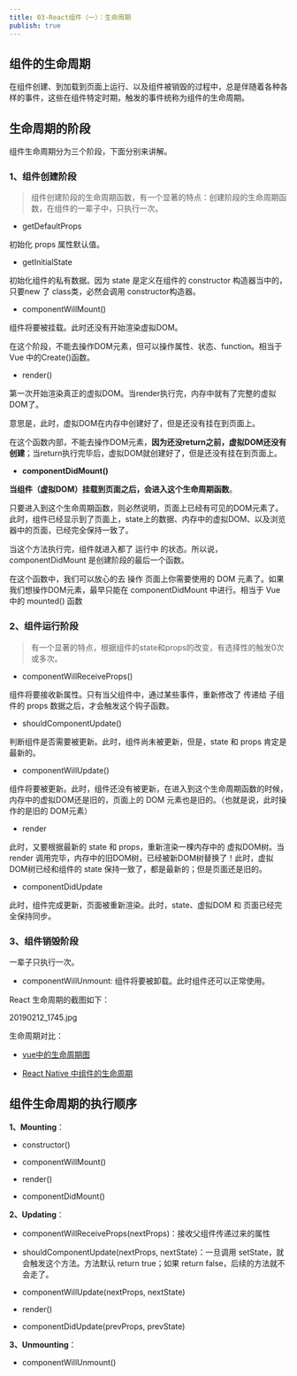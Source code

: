 ```yaml
---
title: 03-React组件（一）：生命周期
publish: true
---
```


 





## 组件的生命周期

在组件创建、到加载到页面上运行、以及组件被销毁的过程中，总是伴随着各种各样的事件，这些在组件特定时期，触发的事件统称为组件的生命周期。

## 生命周期的阶段

组件生命周期分为三个阶段，下面分别来讲解。

### 1、组件创建阶段

> 组件创建阶段的生命周期函数，有一个显著的特点：创建阶段的生命周期函数，在组件的一辈子中，只执行一次。


- getDefaultProps

初始化 props 属性默认值。

- getInitialState

初始化组件的私有数据。因为 state 是定义在组件的 constructor 构造器当中的，只要new 了 class类，必然会调用 constructor构造器。

- componentWillMount()

组件将要被挂载。此时还没有开始渲染虚拟DOM。

在这个阶段，不能去操作DOM元素，但可以操作属性、状态、function。相当于 Vue 中的Create()函数。

- render()

第一次开始渲染真正的虚拟DOM。当render执行完，内存中就有了完整的虚拟DOM了。

意思是，此时，虚拟DOM在内存中创建好了，但是还没有挂在到页面上。

在这个函数内部，不能去操作DOM元素，**因为还没return之前，虚拟DOM还没有创建**；当return执行完毕后，虚拟DOM就创建好了，但是还没有挂在到页面上。

- **componentDidMount()**

**当组件（虚拟DOM）挂载到页面之后，会进入这个生命周期函数**。

只要进入到这个生命周期函数，则必然说明，页面上已经有可见的DOM元素了。此时，组件已经显示到了页面上，state上的数据、内存中的虚拟DOM、以及浏览器中的页面，已经完全保持一致了。

当这个方法执行完，组件就进入都了 运行中 的状态。所以说，componentDidMount 是创建阶段的最后一个函数。

在这个函数中，我们可以放心的去 操作 页面上你需要使用的 DOM 元素了。如果我们想操作DOM元素，最早只能在 componentDidMount 中进行。相当于 Vue 中的 mounted() 函数

### 2、组件运行阶段

>有一个显著的特点，根据组件的state和props的改变，有选择性的触发0次或多次。

- componentWillReceiveProps()

组件将要接收新属性。只有当父组件中，通过某些事件，重新修改了 传递给 子组件的 props 数据之后，才会触发这个钩子函数。

- shouldComponentUpdate()

判断组件是否需要被更新。此时，组件尚未被更新，但是，state 和 props 肯定是最新的。

- componentWillUpdate()

组件将要被更新。此时，组件还没有被更新，在进入到这个生命周期函数的时候，内存中的虚拟DOM还是旧的，页面上的 DOM 元素也是旧的。（也就是说，此时操作的是旧的 DOM元素）

- render

此时，又要根据最新的 state 和 props，重新渲染一棵内存中的 虚拟DOM树。当 render 调用完毕，内存中的旧DOM树，已经被新DOM树替换了！此时，虚拟DOM树已经和组件的 state 保持一致了，都是最新的；但是页面还是旧的。

- componentDidUpdate

此时，组件完成更新，页面被重新渲染。此时，state、虚拟DOM 和 页面已经完全保持同步。

### 3、组件销毁阶段

一辈子只执行一次。

- componentWillUnmount: 组件将要被卸载。此时组件还可以正常使用。

React 生命周期的截图如下：

20190212_1745.jpg

生命周期对比：

- [vue中的生命周期图](https://cn.vuejs.org/v2/guide/instance.html#生命周期图示)

- [React Native 中组件的生命周期](http://www.race604.com/react-native-component-lifecycle/)

## 组件生命周期的执行顺序

**1、Mounting**：

- constructor()

- componentWillMount()

- render()

- componentDidMount()

**2、Updating**：

- componentWillReceiveProps(nextProps)：接收父组件传递过来的属性

- shouldComponentUpdate(nextProps, nextState)：一旦调用 setState，就会触发这个方法。方法默认 return true；如果 return false，后续的方法就不会走了。

- componentWillUpdate(nextProps, nextState)

- render()

- componentDidUpdate(prevProps, prevState)

**3、Unmounting**：

 - componentWillUnmount()



